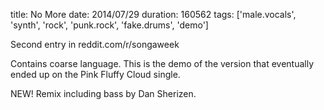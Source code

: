 title: No More
date: 2014/07/29
duration: 160562
tags: ['male.vocals', 'synth', 'rock', 'punk.rock', 'fake.drums', 'demo']

Second entry in reddit.com/r/songaweek

Contains coarse language. This is the demo of the version that eventually ended up on the Pink Fluffy Cloud single.

NEW! Remix including bass by Dan Sherizen.
